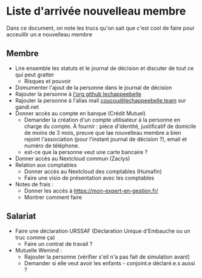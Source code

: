 # Liste d'arrivée nouvelleau membre

Dans ce document, on note les trucs qu'on sait que c'est cool de faire pour acceuillir un.e nouvelleau membre

## Membre

- Lire ensemble les statuts et le journal de décision et discuter de tout ce qui peut gratter
  - Risques et pouvoir  
- Domumenter l'ajout de la personne dans le journal de décision
- Rajouter la personne à [l'org github lechappeebelle](https://github.com/orgs/lechappeebelle/people)
- Rajouter la personne à l'alias mail coucou@lechappeebelle.team sur gandi.net
- Donner accès au compte en banque (Crédit Mutuel)
  - Demander la création d'un compte utilisateur à la personne en charge du compte. À fournir : pièce d'identité, justificatif de domicile de moins de 3 mois, preuve que lae nouvelleau membre a bien rejoint l'association (pour l'instant journal de décision ?), email et numéro de téléphone.
  - est-ce que la personne veut une carte bancaire ?
- Donner accès au Nextcloud commun (Zaclys)
- Relation aux comptables
  - Donner accès au Nextcloud des comptables (Humafin)
  - Faire une visio de présentation avec les comptables
- Notes de frais : 
  - Donner les accès à https://mon-expert-en-gestion.fr/
  - Montrer comment faire


## Salariat

- Faire une déclaration URSSAF (Déclaration Unique d'Embauche ou un truc comme ça)
  - Faire un contrat de travail ?
- Mutuelle Wemind : 
  - Rajouter la personne (vérifier s'eil n'a pas fait de simulation avant)
  - Demander si elle veut avoir les enfants - conjoint.e déclaré.e.s aussi ?


